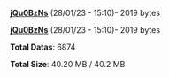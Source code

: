[**jQu0BzNs**](/data/jQu0BzNs.txt) (28/01/23 - 15:10)- 2019 bytes

[**jQu0BzNs**](/data/jQu0BzNs.txt) (28/01/23 - 15:10)- 2019 bytes

**Total Datas**: 6874

**Total Size**: 40.20 MB / 40.2 MB